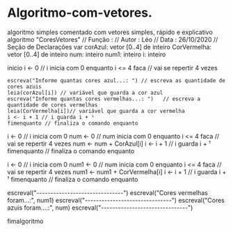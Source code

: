 # Algoritmo-com-vetores.
algoritmo simples comentado com vetores simples, rápido e explicativo
algoritmo "CoresVetores"
// Função :
// Autor : Léo
// Data : 26/10/2020
// Seção de Declarações 
var
   corAzul: vetor [0..4] de inteiro
   CorVermelha: vetor [0..4] de inteiro
   num: inteiro
   num1: inteiro
   i: inteiro


inicio
    i <- 0   // i inicia com 0
    enquanto i <= 4 faca // vai se repertir 4 vezes

    escreva("Informe quantas cores azul...: ") // escreva as quantidade de cores azuis
    leia(corAzul[i]) // variável que guarda a cor azul
    escreva("Informe quantas cores vermelhas...: ")   // escreva a quantidade de cores vermelhas
    leia(CorVermelha[i])// variável que guarda a cor vermelha
    i <- i + 1 // i guarda i + ¹
    fimenquanto // finaliza o comando enquanto
    
    
    
   i <- 0 // i inicia com 0
   num <- 0  // num inicia com 0
   enquanto i <= 4 faca // vai se repertir 4 vezes
   num <- num + CorAzul[i]
   i <- i + 1   // i guarda i + ¹
   fimenquanto // finaliza o comando enquanto

   i <- 0 // i inicia com 0
   num1 <- 0  // num inicia com 0
   enquanto i <= 4 faca  // vai se repertir 4 vezes
   num1 <- num1 + CorVermelha[i]
   i <- i + 1  // i guarda i + ¹
   fimenquanto  // finaliza o comando enquanto

   escreval("-------------------------------")
   escreval("Cores vermelhas foram...:", num1)
   escreval("-------------------------------")
   escreval("Cores azuis foram....:",  num)
   escreval("-------------------------------")


fimalgoritmo
